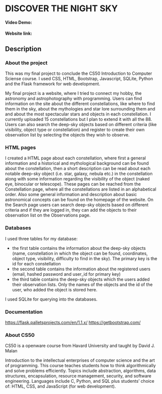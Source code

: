 # DISCOVER THE NIGHT SKY
#### Video Demo:  <URL HERE>
#### Website link:

## Description
### About the project
This was my final project to conclude the CS50 Introduction to Computer Sciense course.
I used CSS, HTML, Bootstrap, Javascript, SQLite, Python and the Flask framework for web development.

My final project is a website, where I tried to connect my hobby, the astronomy and astrophotography with programming. Users can find information on the site about the different constellations, like where to find them in the sky, about the mythologies and star lore surrounding them and and about the most spectacular stars and objects in each constellation. I currently uploaded 15 constellations but I plan to extend it with all the 88. Users can also search the deep-sky objects based on different criteria (like visibility, object type or constellation) and register to create their own observation list by selecting the objects they wish to observe.

### HTML pages
I created a HTML page about each constellation, where first a general information and a historical and mythological background can be found about the constellation, then a short description can be read about each notable deep-sky object (i.e. star, galaxy, nebula etc.) in the constellation along with some information regarding the visibility of the object (naked eye, binocular or telescope). These pages can be reached from the Constellation page, where all the constellations are listed in an alphabetical order. Also some general information and description about basic astronomical concepts can be found on the homepage of the website. On the Search page users can search deep-sky objects based on different criteria and if they are logged in, they can add the objects to their observation list on the Observations page.

### Databases
I used three tables for my database:
- the first table contains the information about the deep-sky objects (name, constellation in which the object can be found, coordinates, object type, visibility, difficulty to find in the sky). The primary key is the id for each constellation
- the second table contains the information about the registered users (email, hashed password and user_id for primary key)
- the third table contains the deep-sky objects which the users added their observation lists. Only the names of the objects and the id of the user, who added the object is stored here.

I used SQLite for querying into the databases.

### Documentation
https://flask.palletsprojects.com/en/1.1.x/
https://getbootstrap.com/


### About CS50
CS50 is a openware course from Havard University and taught by David J. Malan

Introduction to the intellectual enterprises of computer science and the art of programming. This course teaches students how to think algorithmically and solve problems efficiently. Topics include abstraction, algorithms, data structures, encapsulation, resource management, security, and software engineering. Languages include C, Python, and SQL plus students’ choice of: HTML, CSS, and JavaScript (for web development).

